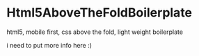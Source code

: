 # Html5AboveTheFoldBoilerplate
html5, mobile first, css above the fold, light weight boilerplate


i need to put more info here :)

